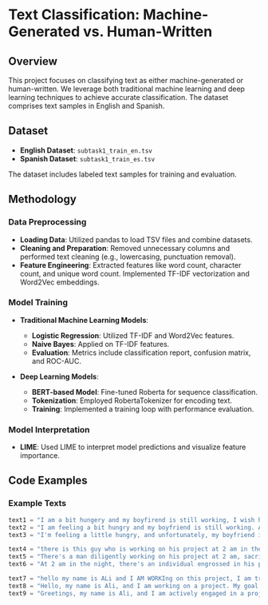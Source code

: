 # Text Classification: Machine-Generated vs. Human-Written

## Overview

This project focuses on classifying text as either machine-generated or human-written. We leverage both traditional machine learning and deep learning techniques to achieve accurate classification. The dataset comprises text samples in English and Spanish.

## Dataset

- **English Dataset**: `subtask1_train_en.tsv`
- **Spanish Dataset**: `subtask1_train_es.tsv`

The dataset includes labeled text samples for training and evaluation.

## Methodology

### Data Preprocessing

- **Loading Data**: Utilized pandas to load TSV files and combine datasets.
- **Cleaning and Preparation**: Removed unnecessary columns and performed text cleaning (e.g., lowercasing, punctuation removal).
- **Feature Engineering**: Extracted features like word count, character count, and unique word count. Implemented TF-IDF vectorization and Word2Vec embeddings.

### Model Training

- **Traditional Machine Learning Models**:
  - **Logistic Regression**: Utilized TF-IDF and Word2Vec features.
  - **Naive Bayes**: Applied on TF-IDF features.
  - **Evaluation**: Metrics include classification report, confusion matrix, and ROC-AUC.

- **Deep Learning Models**:
  - **BERT-based Model**: Fine-tuned Roberta for sequence classification.
  - **Tokenization**: Employed RobertaTokenizer for encoding text.
  - **Training**: Implemented a training loop with performance evaluation.

### Model Interpretation

- **LIME**: Used LIME to interpret model predictions and visualize feature importance.

## Code Examples

### Example Texts

```python
text1 = "I am a bit hungery and my boyfirend is still working, I wish he could coock for me but he is still working, meanwhile I will eat a banana"
text2 = "I am feeling a bit hungry and my boyfriend is still working. Although I wish he could cook for me, I understand he is still occupied. In the meantime, I will have a banana."
text3 = "I'm feeling a little hungry, and unfortunately, my boyfriend is still at work, so I wish he could prepare a meal for me. However, since he's still working, I'll have a banana in the meantime."

text4 = "there is this guy who is working on his project at 2 am in the night, instead of sleeping he is working very hard. He should go to sleep soon and he will go to sleep soon or he ll regret it tomorrow"
text5 = "There's a man diligently working on his project at 2 am, sacrificing sleep for his endeavor. It's crucial for him to rest soon, or he will inevitably face regret in the coming day."
text6 = "At 2 am in the night, there's an individual engrossed in his project, putting in tremendous effort instead of getting some sleep. It's imperative for him to prioritize rest and he will soon do so; otherwise, he'll experience regret tomorrow."

text7 = "hello my name is ALi and I AM WORKIng on this project, I am trying to figure out if my model can detect if this was written by me or by chat gpt. however this text is written by me and I am trying to type more and more so I can have a large text for my moder for it to be able to classify. again i repeat I wrote this text by myself I am going to have some spelling mistakes like this txt has some porblems!"
text8 = "Hello, my name is Ali, and I am working on a project. My goal is to determine whether my model can distinguish between text written by me and text generated by ChatGPT. However, this particular text has been written by me, and I am attempting to type more content to provide a substantial amount for my model to classify. I want to emphasize that I authored this text personally. Consequently, there might be some spelling errors and issues within this text, such as the presence of problems in this sentence."
text9 = "Greetings, my name is Ali, and I am actively engaged in a project. My objective is to determine whether my model can discern between text originating from me and text generated by ChatGPT. It is important to note that the current text has been personally composed by me, and my aim is to produce an extensive body of text to facilitate accurate classification by my model. Once again, I want to reiterate that I am the sole author of this text, and it is expected to contain some spelling errors, such as the presence of problems in this particular piece of text."
